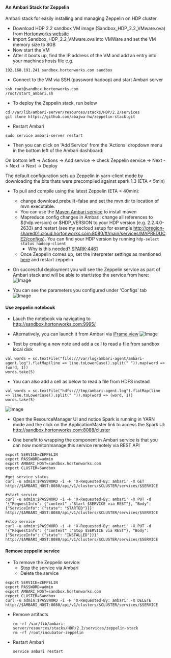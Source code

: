 #### An Ambari Stack for Zeppelin
Ambari stack for easily installing and managing Zeppelin on HDP cluster

- Download HDP 2.2 sandbox VM image (Sandbox_HDP_2.2_VMware.ova) from [Hortonworks website](http://hortonworks.com/products/hortonworks-sandbox/)
- Import Sandbox_HDP_2.2_VMware.ova into VMWare and set the VM memory size to 8GB
- Now start the VM
- After it boots up, find the IP address of the VM and add an entry into your machines hosts file e.g.
```
192.168.191.241 sandbox.hortonworks.com sandbox    
```
- Connect to the VM via SSH (password hadoop) and start Ambari server
```
ssh root@sandbox.hortonworks.com
/root/start_ambari.sh
```

- To deploy the Zeppelin stack, run below
```
cd /var/lib/ambari-server/resources/stacks/HDP/2.2/services
git clone https://github.com/abajwa-hw/zeppelin-stack.git   
```

- Restart Ambari
```
sudo service ambari-server restart
```
- Then you can click on 'Add Service' from the 'Actions' dropdown menu in the bottom left of the Ambari dashboard:

On bottom left -> Actions -> Add service -> check Zeppelin service -> Next -> Next -> Next -> Deploy

The default configuration sets up Zeppelin in yarn-client mode by downloading the bits thats were precompiled against spark 1.3 (ETA < 5min)

- To pull and compile using the latest Zeppelin (ETA < 40min):  
  - change download.prebuilt=false and set the mvn.dir to location of mvn executable. 
  - You can use the [Maven Ambari service](https://github.com/randerzander/maven-stack) to install maven
  - Mapreduce config changes in Ambari: change all references to ${hdp.version} or $HDP_VERSION to your HDP version (e.g. 2.2.4.0-2633) and restart (see my secloud setup for example http://pregion-shared01.cloud.hortonworks.com:8080/#/main/services/MAPREDUCE2/configs). You can find your HDP version by running ```hdp-select status hadoop-client```
    - Why is this needed? [SPARK-4461](https://issues.apache.org/jira/browse/SPARK-4461)
  - Once Zeppelin comes up, set the interpreter settings as mentioned [here](https://github.com/RamVenkatesh/zeppelin-notes/wiki/Configuring-Zeppelin) and restart zeppelin

- On successful deployment you will see the Zeppelin service as part of Ambari stack and will be able to start/stop the service from here:
![Image](../master/screenshots/1.png?raw=true)

- You can see the parameters you configured under 'Configs' tab
![Image](../master/screenshots/2.png?raw=true)


#### Use zeppelin notebook

- Lauch the notebook via navigating to http://sandbox.hortonworks.com:9995/

- Alternatively, you can launch it from Ambari via [iFrame view](https://github.com/abajwa-hw/iframe-view)
![Image](../master/screenshots/4.png?raw=true)

- Test by creating a new note and add a cell to read a file from sandbox local disk
```
val words = sc.textFile("file:///var/log/ambari-agent/ambari-agent.log").flatMap(line => line.toLowerCase().split(" ")).map(word => (word, 1))
words.take(5)
```

- You can also add a cell as below to read a file from HDFS instead
```
val words = sc.textFile("hdfs:///tmp/ambari-agent.log").flatMap(line => line.toLowerCase().split(" ")).map(word => (word, 1))
words.take(5)
```
![Image](../master/screenshots/3.png?raw=true)

- Open the ResourceManager UI and notice Spark is running in YARN mode and the click on the ApplicationMaster link to access the Spark UI:
http://sandbox.hortonworks.com:8088/cluster

- One benefit to wrapping the component in Ambari service is that you can now monitor/manage this service remotely via REST API
```
export SERVICE=ZEPPELIN
export PASSWORD=admin
export AMBARI_HOST=sandbox.hortonworks.com
export CLUSTER=Sandbox

#get service status
curl -u admin:$PASSWORD -i -H 'X-Requested-By: ambari' -X GET http://$AMBARI_HOST:8080/api/v1/clusters/$CLUSTER/services/$SERVICE

#start service
curl -u admin:$PASSWORD -i -H 'X-Requested-By: ambari' -X PUT -d '{"RequestInfo": {"context" :"Start $SERVICE via REST"}, "Body": {"ServiceInfo": {"state": "STARTED"}}}' http://$AMBARI_HOST:8080/api/v1/clusters/$CLUSTER/services/$SERVICE

#stop service
curl -u admin:$PASSWORD -i -H 'X-Requested-By: ambari' -X PUT -d '{"RequestInfo": {"context" :"Stop $SERVICE via REST"}, "Body": {"ServiceInfo": {"state": "INSTALLED"}}}' http://$AMBARI_HOST:8080/api/v1/clusters/$CLUSTER/services/$SERVICE
```
#### Remove zeppelin service

- To remove the Zeppelin service: 
  - Stop the service via Ambari
  - Delete the service
  
```
export SERVICE=ZEPPELIN
export PASSWORD=admin
export AMBARI_HOST=sandbox.hortonworks.com
export CLUSTER=Sandbox    
curl -u admin:$PASSWORD -i -H 'X-Requested-By: ambari' -X DELETE http://$AMBARI_HOST:8080/api/v1/clusters/$CLUSTER/services/$SERVICE
```
  - Remove artifacts 
  
    ```
    rm -rf /var/lib/ambari-server/resources/stacks/HDP/2.2/services/zeppelin-stack
    rm -rf /root/incubator-zeppelin
    ```
  - Restart Ambari
    ```
    service ambari restart
    ```